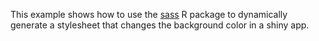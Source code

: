 This example shows how to use the [sass](https://github.com/rstudio/sass) R package to dynamically generate a stylesheet that changes the background color in a shiny app.
